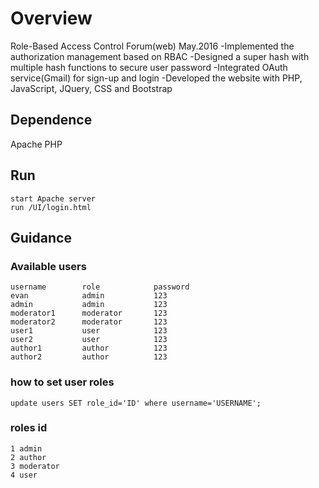 # Overview
Role-Based Access Control Forum(web) May.2016
 -Implemented the authorization management based on RBAC
 -Designed a super hash with multiple hash functions to secure user password
 -Integrated OAuth service(Gmail) for sign-up and login
 -Developed the website with PHP, JavaScript, JQuery, CSS and Bootstrap

## Dependence
Apache
PHP
## Run
	start Apache server
	run /UI/login.html 
## Guidance
 
### Available users
	username		role		    password
	evan        	admin			123
	admin			admin			123
	moderator1		moderator		123
	moderator2		moderator		123
	user1			user			123	
	user2			user			123
	author1			author			123
	author2			author			123

### how to set user roles
    update users SET role_id='ID' where username='USERNAME';
    
### roles id
    1 admin
    2 author
    3 moderator
    4 user
    
